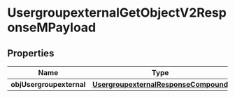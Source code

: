 
# UsergroupexternalGetObjectV2ResponseMPayload

## Properties
Name | Type | Description | Notes
------------ | ------------- | ------------- | -------------
**objUsergroupexternal** | [**UsergroupexternalResponseCompound**](UsergroupexternalResponseCompound.md) |  | 



